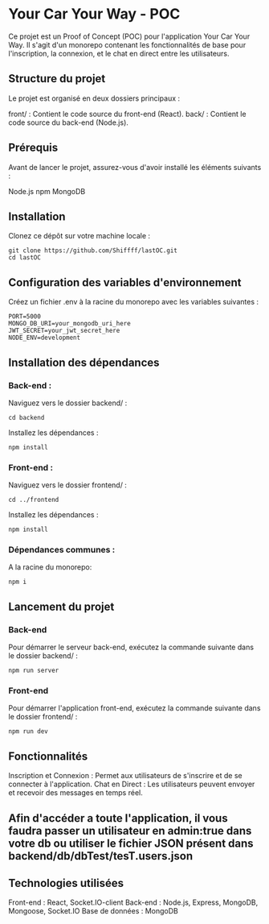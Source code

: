 # Your Car Your Way - POC

Ce projet est un Proof of Concept (POC) pour l'application Your Car Your Way. Il s'agit d'un monorepo contenant les fonctionnalités de base pour l'inscription, la connexion, et le chat en direct entre les utilisateurs.

## Structure du projet

Le projet est organisé en deux dossiers principaux :

front/ : Contient le code source du front-end (React).
back/ : Contient le code source du back-end (Node.js).

## Prérequis

Avant de lancer le projet, assurez-vous d'avoir installé les éléments suivants :

Node.js
npm
MongoDB

## Installation

Clonez ce dépôt sur votre machine locale :

```
git clone https://github.com/Shiffff/lastOC.git
cd lastOC
```

## Configuration des variables d'environnement

Créez un fichier .env à la racine du monorepo avec les variables suivantes :

```
PORT=5000
MONGO_DB_URI=your_mongodb_uri_here
JWT_SECRET=your_jwt_secret_here
NODE_ENV=development
```

## Installation des dépendances

### Back-end :

Naviguez vers le dossier backend/ :

```
cd backend
```

Installez les dépendances :

```
npm install
```

### Front-end :

Naviguez vers le dossier frontend/ :

```
cd ../frontend
```

Installez les dépendances :

```
npm install
```

### Dépendances communes :

A la racine du monorepo:

```
npm i
```

## Lancement du projet

### Back-end

Pour démarrer le serveur back-end, exécutez la commande suivante dans le dossier backend/ :

```
npm run server
```

### Front-end

Pour démarrer l'application front-end, exécutez la commande suivante dans le dossier frontend/ :

```
npm run dev
```

## Fonctionnalités

Inscription et Connexion : Permet aux utilisateurs de s'inscrire et de se connecter à l'application.
Chat en Direct : Les utilisateurs peuvent envoyer et recevoir des messages en temps réel.

## Afin d'accéder a toute l'application, il vous faudra passer un utilisateur en admin:true dans votre db ou utiliser le fichier JSON présent dans backend/db/dbTest/tesT.users.json

## Technologies utilisées

Front-end : React, Socket.IO-client
Back-end : Node.js, Express, MongoDB, Mongoose, Socket.IO
Base de données : MongoDB
